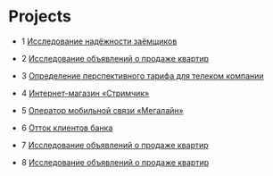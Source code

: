 # Projects

* 1 [Исследование надёжности заёмщиков](https://github.com/PhoenixAnalist/Projects/tree/main/Исследование%20надёжности%20заёмщиков)

* 2 [Исследование объявлений о продаже квартир](https://github.com/PhoenixAnalist/Projects/tree/main/Исследование%20объявлений%20о%20продаже%20квартир)

* 3 [Определение перспективного тарифа для телеком компании](https://github.com/PhoenixAnalist/Projects/tree/main/Определение%20перспективного%20тарифа%20для%20телеком%20компании)

* 4 [Интернет-магазин «Стримчик»](https://github.com/PhoenixAnalist/Projects/tree/main/Интернет-магазин%20«Стримчик»)

* 5 [Оператор мобильной связи «Мегалайн»](https://github.com/PhoenixAnalist/Projects/tree/main/Оператор%20мобильной%20связи%20«Мегалайн»)

* 6 [Отток клиентов банка](https://github.com/PhoenixAnalist/Projects/tree/main/Отток%20клиентов%20банка)

* 7 [Исследование объявлений о продаже квартир]()

* 8 [Исследование объявлений о продаже квартир]()
